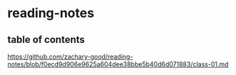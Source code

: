 # reading-notes
## table of contents
https://github.com/zachary-good/reading-notes/blob/f0ecd9d906e9625a604dee38bbe5b40d6d071883/class-01.md
